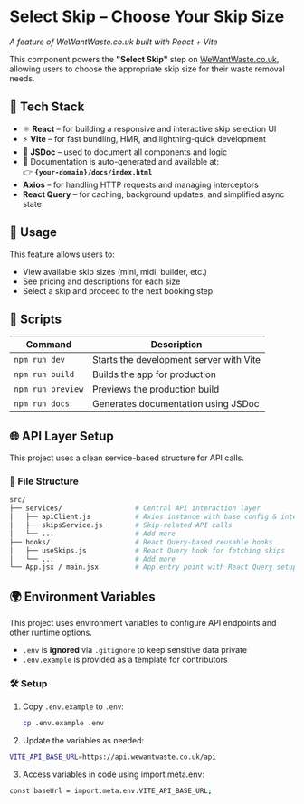 # Select Skip – Choose Your Skip Size  
*A feature of WeWantWaste.co.uk built with React + Vite*

This component powers the **"Select Skip"** step on [WeWantWaste.co.uk](https://wewantwaste.co.uk), allowing users to choose the appropriate skip size for their waste removal needs.

## 🔧 Tech Stack

- ⚛️ **React** – for building a responsive and interactive skip selection UI
- ⚡ **Vite** – for fast bundling, HMR, and lightning-quick development
- 📝 **JSDoc** – used to document all components and logic
- 📄 Documentation is auto-generated and available at:  
  👉 **`{your-domain}/docs/index.html`**
- **Axios** – for handling HTTP requests and managing interceptors
- **React Query** – for caching, background updates, and simplified async state

## 📁 Usage

This feature allows users to:
- View available skip sizes (mini, midi, builder, etc.)
- See pricing and descriptions for each size
- Select a skip and proceed to the next booking step

## 📜 Scripts

| Command            | Description                                  |
|--------------------|----------------------------------------------|
| `npm run dev`      | Starts the development server with Vite      |
| `npm run build`    | Builds the app for production                |
| `npm run preview`  | Previews the production build                |
| `npm run docs`     | Generates documentation using JSDoc          |

## 🌐 API Layer Setup

This project uses a clean service-based structure for API calls.

### 📁 File Structure
```bash
src/
├── services/                  # Central API interaction layer
│   ├── apiClient.js           # Axios instance with base config & interceptors
│   ├── skipsService.js        # Skip-related API calls
│   └── ...                    # Add more
├── hooks/                     # React Query-based reusable hooks
│   ├── useSkips.js            # React Query hook for fetching skips
│   └── ...                    # Add more
└── App.jsx / main.jsx         # App entry point with React Query setup
```
## 🌍 Environment Variables

This project uses environment variables to configure API endpoints and other runtime options.

- `.env` is **ignored** via `.gitignore` to keep sensitive data private
- `.env.example` is provided as a template for contributors

### 🛠 Setup

1. Copy `.env.example` to `.env`:
   ```bash
   cp .env.example .env
   ```
2. Update the variables as needed:
  ```bash
  VITE_API_BASE_URL=https://api.wewantwaste.co.uk/api
  ```
3. Access variables in code using import.meta.env:
  ```bash
  const baseUrl = import.meta.env.VITE_API_BASE_URL;
  ```